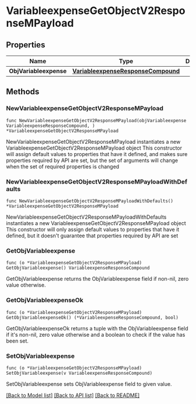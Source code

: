 # VariableexpenseGetObjectV2ResponseMPayload

## Properties

Name | Type | Description | Notes
------------ | ------------- | ------------- | -------------
**ObjVariableexpense** | [**VariableexpenseResponseCompound**](VariableexpenseResponseCompound.md) |  | 

## Methods

### NewVariableexpenseGetObjectV2ResponseMPayload

`func NewVariableexpenseGetObjectV2ResponseMPayload(objVariableexpense VariableexpenseResponseCompound, ) *VariableexpenseGetObjectV2ResponseMPayload`

NewVariableexpenseGetObjectV2ResponseMPayload instantiates a new VariableexpenseGetObjectV2ResponseMPayload object
This constructor will assign default values to properties that have it defined,
and makes sure properties required by API are set, but the set of arguments
will change when the set of required properties is changed

### NewVariableexpenseGetObjectV2ResponseMPayloadWithDefaults

`func NewVariableexpenseGetObjectV2ResponseMPayloadWithDefaults() *VariableexpenseGetObjectV2ResponseMPayload`

NewVariableexpenseGetObjectV2ResponseMPayloadWithDefaults instantiates a new VariableexpenseGetObjectV2ResponseMPayload object
This constructor will only assign default values to properties that have it defined,
but it doesn't guarantee that properties required by API are set

### GetObjVariableexpense

`func (o *VariableexpenseGetObjectV2ResponseMPayload) GetObjVariableexpense() VariableexpenseResponseCompound`

GetObjVariableexpense returns the ObjVariableexpense field if non-nil, zero value otherwise.

### GetObjVariableexpenseOk

`func (o *VariableexpenseGetObjectV2ResponseMPayload) GetObjVariableexpenseOk() (*VariableexpenseResponseCompound, bool)`

GetObjVariableexpenseOk returns a tuple with the ObjVariableexpense field if it's non-nil, zero value otherwise
and a boolean to check if the value has been set.

### SetObjVariableexpense

`func (o *VariableexpenseGetObjectV2ResponseMPayload) SetObjVariableexpense(v VariableexpenseResponseCompound)`

SetObjVariableexpense sets ObjVariableexpense field to given value.



[[Back to Model list]](../README.md#documentation-for-models) [[Back to API list]](../README.md#documentation-for-api-endpoints) [[Back to README]](../README.md)


